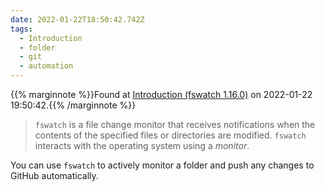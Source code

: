 ```yaml
---
date: 2022-01-22T18:50:42.742Z
tags:
  - Introduction
  - folder
  - git
  - automation
---
```

{{% marginnote %}}Found at [Introduction (fswatch 1.16.0)](http://emcrisostomo.github.io/fswatch/doc/1.16.0/fswatch.html/Introduction.html#Introduction) on 2022-01-22 19:50:42.{{% /marginnote %}}

> `fswatch` is a file change monitor that receives notifications when the contents of the specified files or directories are modified. `fswatch` interacts with the operating system using a _monitor_.

You can use `fswatch` to actively monitor a folder and push any changes to GitHub automatically.


